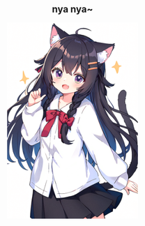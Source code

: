 <h2 align="center">
nya nya~
</h2>

<p align="center">
  <img src="https://github.com/Hana-Neko/Hana-Neko/blob/main/112841548.png" width="300">
</p>
